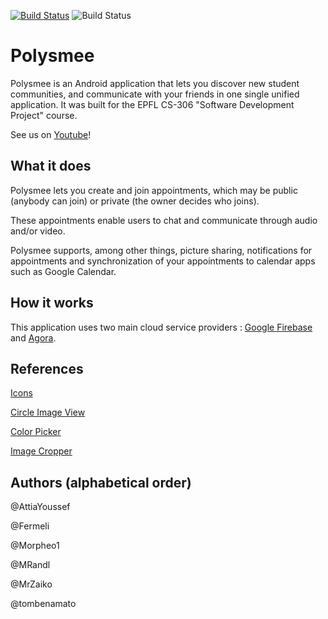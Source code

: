 [![Build Status](https://img.shields.io/cirrus/github/MrZaiko/Polysmee)](https://cirrus-ci.com/github/MrZaiko/Polysmee)
![Build Status](https://img.shields.io/codeclimate/coverage/MrZaiko/Polysmee)
# Polysmee
Polysmee is an Android application that lets you discover new student communities, and communicate with your friends in one single unified application.
It was built for the EPFL CS-306 "Software Development Project" course.

See us on [Youtube](https://www.youtube.com/watch?v=HE_2EAxEcnk)!

## What it does

Polysmee lets you create and join appointments, which may be public (anybody can join) or private (the owner decides who joins).

These appointments enable users to chat and communicate through audio and/or video.

Polysmee supports, among other things, picture sharing, notifications for appointments and synchronization of your appointments to calendar apps such as Google Calendar.

## How it works

This application uses two main cloud service providers : [Google Firebase](https://firebase.google.com) and [Agora](https://www.agora.io). 

## References

[Icons](https://fonts.google.com/icons?selected=Material+Icons)

[Circle Image View](https://github.com/hdodenhof/CircleImageView)

[Color Picker](https://github.com/duanhong169/ColorPicker)

[Image Cropper](https://github.com/ArthurHub/Android-Image-Cropper/)

## Authors (alphabetical order)

@AttiaYoussef

@Fermeli

@Morpheo1

@MRandl

@MrZaiko

@tombenamato
